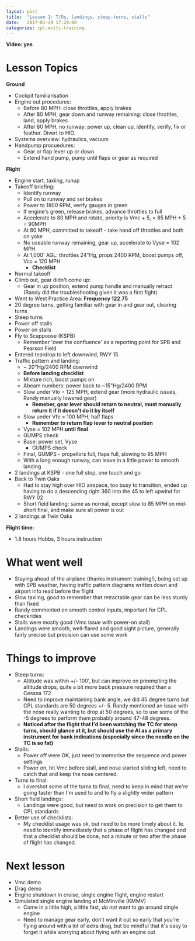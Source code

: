```yaml
---
layout: post
title:  "Lesson 1: T/Os, landings, steep-turns, stalls"
date:   2017-01-29 17:29:00
categories: cpl-multi-training
---
```


**Video: yes**

# Lesson Topics

**Ground**

 * Cockpit familiarisation
 * Engine out procedures:
   * Before 80 MPH: close throttles, apply brakes
   * After 80 MPH, gear down and runway remaining: close throttles, land, apply brakes
   * After 80 MPH, no runway: power up, clean up, identify, verify, fix or feather. Divert to HIO.
 * Systems overview: hydraulics, vacuum
 * Handpump procuedures:
   * Gear or flap lever up or down
   * Extend hand pump, pump until flaps or gear as required

**Flight**

 * Engine start, taxiing, runup
 * Takeoff briefing:
   * Identify runway
   * Pull on to runway and set brakes
   * Power to 1800 RPM, verify gauges in green
   * If engine's green, release brakes, advance throttles to full
   * Accelerate to 80 MPH and rotate, priority is Vmc + 5, = 85 MPH + 5 = 90MPH
   * At 80 MPH, committed to takeoff - take hand off throttles and both on yoke
   * No useable runway remaining, gear up, accelerate to Vyse = 102 MPH
   * At 1,000' AGL: throttles 24"Hg, props 2400 RPM, boost pumps off, Vcc = 120 MPH
     * **Checklist**
 * Normal takeoff
 * Climb out, gear didn't come up:
   * Gear in up position, extend pump handle and manually retract (Randy did the
     troubleshooting given it was a first fight)
 * Went to West Practice Area: **Frequency 122.75**
 * 20 degree turns, getting familiar with gear in and gear out, clearing turns
 * Steep turns
 * Power off stalls
 * Power on stalls
 * Fly to Scappoose (KSPB)
   * Remember 'over the confluence' as a reporting point for SPB and Pearson Field
 * Entered teardrop to left downwind, RWY 15.
 * Traffic pattern and landing:
   * ~ 20"Hg/2400 RPM downwind
   * **Before landing checklist**
   * Mixture rich, boost pumps on
   * Abeam numbers: power back to ~15"Hg/2400 RPM
   * Slow under Vlo = 125 MPH, extend gear (more hydraulic issues, Randy manually
     lowered gear)
     * **Remeber, gear lever should return to neutral, must manually return it if it
       doesn't do it by itself**
   * Slow under Vfe = 100 MPH, half flaps
     * **Remember to return flap lever to neutral position**
   * Vyse = 102 MPH **until final**
   * GUMPS check
   * Base: power set, Vyse
     * GUMPS check
   * Final, GUMPS - propellors full, flaps full, slowing to 95 MPH
   * With a long enough runway, can leave in a little power to smooth landing
 * 2 landings at KSPB - one full stop, one touch and go
 * Back to Twin Oaks
   * Had to stay high over HIO airspace, too busy to transition, ended up having
     to do a descending right 360 into the 45 to left upwind for RWY 02
   * Short field landing: same as normal, except slow to 85 MPH on mid-short final,
     and make sure all power is out
 * 2 landings at Twin Oaks

**Flight time:**

 * 1.8 hours Hobbs, 3 hours instruction

# What went well

 * Staying ahead of the airplane (thanks instrument training!), being set up with
   SPB weather, having traffic pattern diagrams written down and airport info
   read before the flight
 * Slow taxiing, good to remember that retractable gear can be less sturdy than fixed
 * Randy commented on smooth control inputs, important for CPL checkrides
 * Stalls were mostly good (Vmc issue with power-on stall)
 * Landings were smooth, well-flared and good sight picture, generally fairly
   precise but precision can use some work

# Things to improve

 * Steep turns:
   * Altitude was within +/- 100', but can improve on preempting the altitude drops,
     quite a bit more back pressure required than a Cessna 172
   * Need to improve maintaining bank angle, we did 45 degree turns but CPL standards
     are 50 degrees +/- 5. Randy mentioned an issue with the nose really wanting to
     drop at 50 degrees, so to use some of the -5 degrees to perform them probably
     around 47-48 degrees.
   * **Noticed after the flight that I'd been watching the TC for steep turns, should
     glance at it, but should use the AI as a primary instrument for bank indications
     (especially since the needle on the TC is so fat)**
 * Stalls:
   * Power off were OK, just need to memorise the sequence and power settings
   * Power on, hit Vmc before stall, and nose started sliding left, need to catch
     that and keep the nose centered.
 * Turns to final:
   * I overshot some of the turns to final, need to keep in mind that we're going
     faster than I'm used to and to fly a slightly wider pattern
 * Short field landings:
   * Landings were good, but need to work on precision to get them to CPL standards
 * Better use of checklists:
   * My checklist usage was ok, but need to be more timely about it. Ie. need to
     identify immediately that a phase of flight has changed and that a checklist
     should be done, not a minute or two after the phase of flight has changed.

# Next lesson

 * Vmc demo
 * Drag demo
 * Engine shutdown in cruise, single engine flight, engine restart
 * Simulated single engine landing at McMinville (KMMV)
   * Come in a little high, a little fast, *do not* want to go around single engine
   * Need to manage gear early, don't want it out so early that you're flying around
     with a lot of extra drag, but be mindful that it's easy to forget it while
     worrying about flying with an engine out
